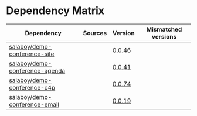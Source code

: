 # Dependency Matrix

Dependency | Sources | Version | Mismatched versions
---------- | ------- | ------- | -------------------
[salaboy/demo-conference-site](https://github.com/salaboy/demo-conference-site) |  | [0.0.46](https://github.com/salaboy/demo-conference-site/releases/tag/v0.0.46) | 
[salaboy/demo-conference-agenda](https://github.com/salaboy/demo-conference-agenda) |  | [0.0.41](https://github.com/salaboy/demo-conference-agenda/releases/tag/v0.0.41) | 
[salaboy/demo-conference-c4p](https://github.com/salaboy/demo-conference-c4p) |  | [0.0.74](https://github.com/salaboy/demo-conference-c4p/releases/tag/v0.0.74) | 
[salaboy/demo-conference-email](https://github.com/salaboy/demo-conference-email) |  | [0.0.19](https://github.com/salaboy/demo-conference-email/releases/tag/v0.0.19) | 
